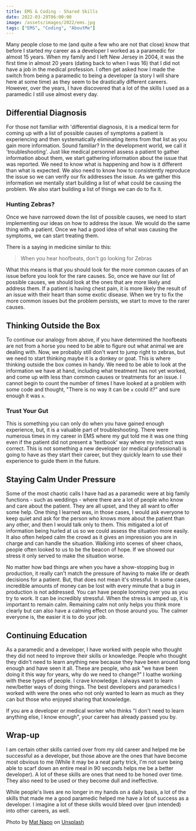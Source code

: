 ```yaml
---
title: EMS & Coding - Shared Skills
date: 2022-03-29T06:00:00
image: /assets/images/2022/ems.jpg
tags: ["EMS", "Coding", "AboutMe"]
---
```

Many people close to me (and quite a few who are not that close) know that before I started my career as a developer I worked as a paramedic for almost 15 years. When my family and I left New Jersey in 2004, it was the first time in almost 20 years (dating back to when I was 16) that I did not have a job in the medical profession. I often get asked how I made the switch from being a paramedic to being a developer (a story I will share here at some time) as they seem to be drastically different careers. However, over the years, I have discovered that a lot of the skills I used as a paramedic I still use almost every day.

## Differential Diagnosis

For those not familiar with 'differential diagnosis, it is a medical term for coming up with a list of possible causes of symptoms a patient is experiencing and then systematically eliminating items from that list as you gain more information. Sound familiar? In the development world, we call it 'troubleshooting'. Just like medical personnel assess a patient to gather information about them, we start gathering information about the issue that was reported. We need to know what is happening and how is it different than what is expected. We also need to know how to consistently reproduce the issue so we can verify our fix addresses the issue. As we gather this information we mentally start building a list of what could be causing the problem. We also start building a list of things we can do to fix it.

### Hunting Zebras?

Once we have narrowed down the list of possible causes, we need to start implementing our ideas on how to address the issue. We would do the same thing with a patient. Once we had a good idea of what was causing the symptoms, we can start treating them.

There is a saying in medicine similar to this:

> When you hear hoofbeats, don't go looking for Zebras

What this means is that you should look for the more common causes of an issue before you look for the rare causes. So, once we have our list of possible causes, we should look at the ones that are more likely and address them. If a patient is having chest pain, it is more likely the result of an issue with their heart than some exotic disease. When we try to fix the more common issues but the problem persists, we start to move to the rarer causes.

## Thinking Outside the Box

To continue our analogy from above, if you have determined the hoofbeats are not from a horse you need to be able to figure out what animal we are dealing with. Now, we probably still don't want to jump right to zebras, but we need to start thinking maybe it is a donkey or goat. This is where thinking outside the box comes in handy. We need to be able to look at the information we have at hand, including what treatment has not yet worked, and come up with less than common causes or treatments for an issue. I cannot begin to count the number of times I have looked at a problem with some code and thought, "There is no way it can be `x` could it?" and sure enough it was `x`.

### Trust Your Gut

This is something you can only do when you have gained enough experience, but, it is a valuable part of troubleshooting. There were numerous times in my career in EMS where my gut told me it was one thing even if the patient did not present a 'textbook' way where my instinct was correct. This is not something a new developer (or medical professional) is going to have as they start their career, but they quickly learn to use their experience to guide them in the future.

## Staying Calm Under Pressure

Some of the most chaotic calls I have had as a paramedic were at big family functions -  such as weddings - where there are a lot of people who know and care about the patient. They are all upset, and they all want to offer some help. One thing I learned was, in those cases, I would ask everyone to keep quiet and ask for the person who knows more about the patient than any other, and then I would talk only to them. This mitigated a lot of information being hurled at us so we could assess the situation more easily. It also often helped calm the crowd as it gives an impression you are in charge and can handle the situation. Walking into scenes of sheer chaos, people often looked to us to be the beacon of hope. If we showed our stress it only served to make the situation worse.

No matter how bad things are when you have a show-stopping bug in production, it really can't match the pressure of having to make life or death decisions for a patient. But, that does not mean it's stressful. In some cases, incredible amounts of money can be lost with every minute that a bug in production is not addressed. You can have people looming over you as you try to work. It can be incredibly stressful. When the stress is amped up, it is important to remain calm. Remaining calm not only helps you think more clearly but can also have a calming effect on those around you. The calmer everyone is, the easier it is to do your job.

## Continuing Education

As a paramedic and a developer, I have worked with people who thought they did not need to improve their skills or knowledge. People who thought they didn't need to learn anything new because they have been around long enough and have seen it all. These are people, who ask "we have been doing it this way for years, why do we need to change?" I loathe working with these types of people. I crave knowledge. I always want to learn new/better ways of doing things. The best developers and paramedics I worked with were the ones who not only wanted to learn as much as they can but those who enjoyed sharing that knowledge.

If you are a developer or medical worker who thinks "I don't need to learn anything else, I know enough", your career has already passed you by.

## Wrap-up

I am certain other skills carried over from my old career and helped me be successful as a developer, but those above are the ones that have become most obvious to me (While it may be a neat party trick, I'm not sure being able to scarf down an entire meal in 90 seconds helps me be a better developer).  A lot of these skills are ones that need to be honed over time. They also need to be used or they become dull and ineffective.

While people's lives are no longer in my hands on a daily basis, a lot of the skills that made me a good paramedic helped me have a lot of success as a developer. I imagine a lot of these skills would bleed over (pun intended) into other careers, as well.

Photo by [Mat Napo](https://unsplash.com/@matnapo?utm_source=unsplash&utm_medium=referral&utm_content=creditCopyText) on [Unsplash](https://unsplash.com/s/photos/paramedic?utm_source=unsplash&utm_medium=referral&utm_content=creditCopyText)
